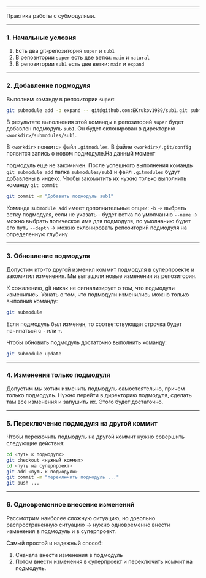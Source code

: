 ___
Практика работы с субмодулями.
___
### 1. Начальные условия

1. Есть два git-репозитория `super` и `sub1`
2. В репозитории `super` есть две ветки: `main` и `natural`
3. В репозитории `sub1` есть две ветки: `main` и `expand`

___
### 2. Добавление подмодуля

Выполним команду в репозитории `super`:
```bash
git submodule add -b expand -- git@github.com:EKrukov1989/sub1.git submodules/sub1
```
В результате выполнения этой команды в репозиторий `super` будет добавлен подмодуль `sub1`. Он будет склонирован в директорию `<workdir>/submodules/sub1`.

В `<workdir>` появится файл `.gitmodules`.
В файле `<workdir>/.git/config` появится запись о новом подмодуле.На данный момент 

подмодуль еще не закомичен.
После успешного выполнения команды `git submodule add` папка `submodules/sub1` и файл `.gitmodules` будут добавлены в индекс. Чтобы закомитить их нужно только выполнить команду `git commit`

```bash
git commit -m "Добавить подмодуль sub1"
``` 

Команда `submodule add` имеет дополнительные опции:
`-b` -> выбрать ветку подмодуля, если не указать - будет ветка по умолчанию
`--name` -> можно выбрать логическое имя для подмодуля, по умолчанию будет его путь
`--depth` -> можно склонировать репозиторий подмодуля на определенную глубину

___
### 3. Обновление подмодуля

Допустим кто-то другой изменил коммит подмодуля в суперпроекте и закомитил изменения.
Мы вытащили новые изменения из репозитория.

К сожалению, git никак не сигнализирует о том, что подмодули изменились. Узнать о том, что подмодули изменились можно только выполнив команду:
```bash
git submodule
```
Если подмодуль был изменен, то соответствующая строчка будет начинаться с `-` или `+`.

Чтобы обновить подмодуль достаточно выполнить команду:
```bash
git submodule update
```
___
### 4. Изменения только подмодуля

Допустим мы хотим изменить подмодуль самостоятельно, причем только подмодуль.
Нужно перейти в директорию подмодуля, сделать там все изменения и запушить их. Этого будет достаточно.

___
### 5. Переключение подмодуля на другой коммит

Чтобы перекючить подмодуль на другой коммит нужно совершить следующие действия:
```bash
cd <путь к подмодулю>
git checkout <нужный коммит>
cd <путь на суперпроект>
git add <путь к подмодулю>
git commit -m "переключить подмодуль ..."
git push ...
```

___
### 6. Одновременное внесение изменений

Рассмотрим наиболее сложную ситуацию, но довольно распространенную ситуацию -> нужно одновременно внести изменения в подмодуль и в суперпроект.

Самый простой и надежный способ:
1. Сначала внести изменения в подмодуль
2. Потом внести изменения в суперпроект и переключить коммит на подмодуль.
